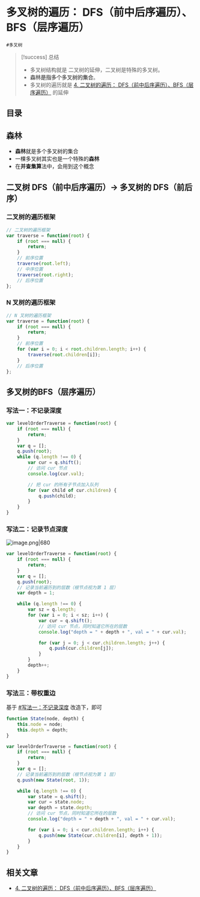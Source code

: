 
# 多叉树的遍历： DFS（前中后序遍历）、BFS（层序遍历）

`#多叉树` 


> [!success] 总结
> - 多叉树结构就是 二叉树的延伸，二叉树是特殊的多叉树。
> - **森林是指多个多叉树的集合**。
> - 多叉树的遍历就是 [4. 二叉树的遍历： DFS（前中后序遍历）、BFS（层序遍历）](/post/8hf085ma8n.html) 的延伸


## 目录
<!-- toc -->
 ## 森林 

- **森林**就是多个多叉树的集合
- 一棵多叉树其实也是一个特殊的**森林**
- 在**并查集算**法中，会用到这个概念

## 二叉树 DFS（前中后序遍历）→ 多叉树的 DFS（前后序）

### 二叉树的遍历框架

```javascript
// 二叉树的遍历框架
var traverse = function(root) {
    if (root === null) {
        return;
    }
    // 前序位置
    traverse(root.left);
    // 中序位置
    traverse(root.right);
    // 后序位置
};
```

### N 叉树的遍历框架

```javascript
// N 叉树的遍历框架
var traverse = function(root) {
    if (root === null) {
        return;
    }
    // 前序位置
    for (var i = 0; i < root.children.length; i++) {
        traverse(root.children[i]);
    }
    // 后序位置
};
```

## 多叉树的BFS（层序遍历）

### 写法一：不记录深度

```javascript
var levelOrderTraverse = function(root) {
    if (root === null) {
        return;
    }
    var q = [];
    q.push(root);
    while (q.length !== 0) {
        var cur = q.shift();
        // 访问 cur 节点
        console.log(cur.val);

        // 把 cur 的所有子节点加入队列
        for (var child of cur.children) {
            q.push(child);
        }
    }
}
```

### 写法二：记录节点深度

![image.png|680](https://832-1310531898.cos.ap-beijing.myqcloud.com/e80c234bde21ae68b50486fcd25f1061.png)



```javascript hl:21
var levelOrderTraverse = function(root) {
    if (root === null) {
        return;
    }
    var q = [];
    q.push(root);
    // 记录当前遍历到的层数（根节点视为第 1 层）
    var depth = 1;

    while (q.length !== 0) {
        var sz = q.length;
        for (var i = 0; i < sz; i++) {
            var cur = q.shift();
            // 访问 cur 节点，同时知道它所在的层数
            console.log("depth = " + depth + ", val = " + cur.val);

            for (var j = 0; j < cur.children.length; j++) {
                q.push(cur.children[j]);
            }
        }
        depth++;
    }
}
```

### 写法三：**带权重边**

基于 [#写法一：不记录深度](/post/ic9x582v3r.html#写法一不记录深度) 改造下，即可

```javascript
function State(node, depth) {
    this.node = node;
    this.depth = depth;
}

var levelOrderTraverse = function(root) {
    if (root === null) {
        return;
    }
    var q = [];
    // 记录当前遍历到的层数（根节点视为第 1 层）
    q.push(new State(root, 1));

    while (q.length !== 0) {
        var state = q.shift();
        var cur = state.node;
        var depth = state.depth;
        // 访问 cur 节点，同时知道它所在的层数
        console.log("depth = " + depth + ", val = " + cur.val);

        for (var i = 0; i < cur.children.length; i++) {
            q.push(new State(cur.children[i], depth + 1));
        }
    }
}
```


## 相关文章

- [4. 二叉树的遍历： DFS（前中后序遍历）、BFS（层序遍历）](/post/8hf085ma8n.html)